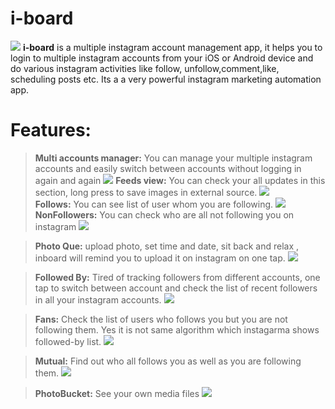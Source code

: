 # i-board
![](http://i.imgur.com/W1zWB5O.png)
**i-board** is a multiple instagram account management app, it helps you to login to multiple instagram accounts from your  iOS or Android device and do various instagram activities like follow, unfollow,comment,like, scheduling posts etc. Its a a very powerful instagram marketing automation app.

Features:
============================

> **Multi accounts manager:** You can manage your multiple instagram accounts and easily switch between accounts without logging in again and again        ![](http://i.imgur.com/1bAINYl.png)
> **Feeds view:** You can check your all updates in this section, long press to save images in external source. ![](http://i.imgur.com/rjlzCT3.png)            
>**Follows:** You can see list of user whom you are following. ![](http://i.imgur.com/rjlzCT3.png) 
> **NonFollowers:** You can check who are all not following you on instagram ![](http://i.imgur.com/1bAINYl.png)

> **Photo Que:** upload photo, set time and date, sit back and relax , inboard will remind you to upload it on instagram on one tap. ![](http://i.imgur.com/rjlzCT3.png) 

> **Followed By:** Tired of tracking followers  from different accounts, one tap to switch between account and check the list of recent followers in all your instagram accounts. ![](http://i.imgur.com/rjlzCT3.png) 

>**Fans:** Check the list of users who follows you but you are not following them. Yes it is not same algorithm which instagarma shows followed-by list. ![](http://i.imgur.com/rjlzCT3.png) 

>**Mutual:** Find out who all follows you as well as you are following them. ![](http://i.imgur.com/rjlzCT3.png) 

>**PhotoBucket:** See your own media files ![](http://i.imgur.com/rjlzCT3.png) 
